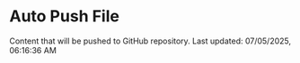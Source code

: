# Auto Push File

Content that will be pushed to GitHub repository.
Last updated: 07/05/2025, 06:16:36 AM